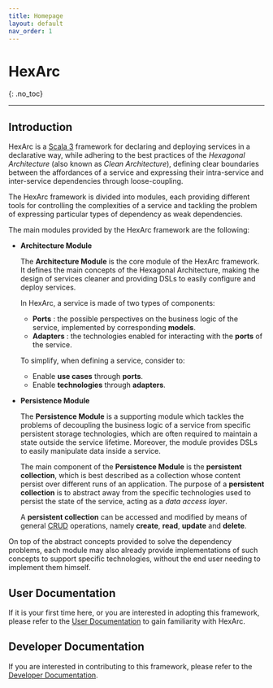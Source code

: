```yaml
---
title: Homepage
layout: default
nav_order: 1
---
```


# HexArc
{: .no_toc}

---

## Introduction

HexArc is a [Scala 3](https://www.scala-lang.org/) framework for declaring and deploying
services in a declarative way, while adhering to the best practices of the _Hexagonal Architecture_
(also known as _Clean Architecture_), defining clear boundaries between the affordances
of a service and expressing their intra-service and inter-service dependencies through
loose-coupling.

The HexArc framework is divided into modules, each providing different tools for
controlling the complexities of a service and tackling the problem of expressing
particular types of dependency as weak dependencies.

The main modules provided by the HexArc framework are the following:
- **Architecture Module**

  The **Architecture Module** is the core module of the HexArc framework.
  It defines the main concepts of the Hexagonal Architecture, making the design of services
  cleaner and providing DSLs to easily configure and deploy services.

  In HexArc, a service is made of two types of components:
    - **Ports** : the possible perspectives on the business logic of the service, implemented
      by corresponding **models**.
    - **Adapters** : the technologies enabled for interacting with the **ports** of the service.

  To simplify, when defining a service, consider to:
    - Enable **use cases** through **ports**.
    - Enable **technologies** through **adapters**.

- **Persistence Module**

  The **Persistence Module** is a supporting module which tackles the problems of decoupling
  the business logic of a service from specific persistent storage technologies, which are
  often required to maintain a state outside the service lifetime. Moreover, the module provides
  DSLs to easily manipulate data inside a service.

  The main component of the **Persistence Module** is the **persistent collection**, which is
  best described as a collection whose content persist over different runs of an application.
  The purpose of a **persistent collection** is to abstract away from the specific technologies
  used to persist the state of the service, acting as a _data access layer_.

  A **persistent collection** can be accessed and modified by means of general
  [CRUD](https://en.wikipedia.org/wiki/Create,_read,_update_and_delete) operations, namely
  **create**, **read**, **update** and **delete**.

On top of the abstract concepts provided to solve the dependency problems, each module may also
already provide implementations of such concepts to support specific technologies, without the
end user needing to implement them himself.

## User Documentation

If it is your first time here, or you are interested in adopting this framework,
please refer to the [User Documentation](/hexarc/user-documentation) to gain 
familiarity with HexArc.

## Developer Documentation

If you are interested in contributing to this framework, please refer to the
[Developer Documentation](/hexarc/developer-documentation).
